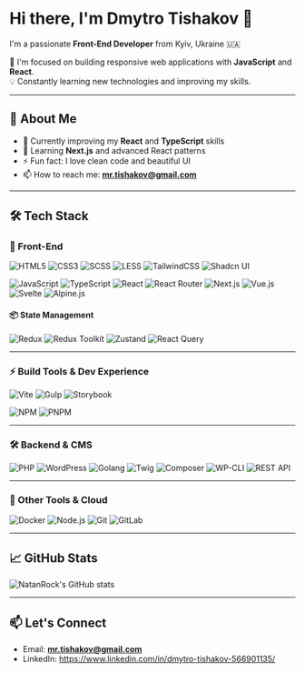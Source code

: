 # Hi there, I'm Dmytro Tishakov 👋

I'm a passionate **Front-End Developer** from Kyiv, Ukraine 🇺🇦

🚀 I'm focused on building responsive web applications with **JavaScript** and **React**.  
💡 Constantly learning new technologies and improving my skills.

---

## 🚀 About Me

- 🔭 Currently improving my **React** and **TypeScript** skills
- 🌱 Learning **Next.js** and advanced React patterns
- ⚡ Fun fact: I love clean code and beautiful UI
- 📫 How to reach me: **mr.tishakov@gmail.com**

---

## 🛠️ Tech Stack

### 📌 Front-End

![HTML5](https://img.shields.io/badge/HTML5-000?style=for-the-badge&logo=html5)
![CSS3](https://img.shields.io/badge/CSS3-000?style=for-the-badge&logo=css3)
![SCSS](https://img.shields.io/badge/SCSS-000?style=for-the-badge&logo=sass)
![LESS](https://img.shields.io/badge/LESS-000?style=for-the-badge&logo=less)
![TailwindCSS](https://img.shields.io/badge/TailwindCSS-000?style=for-the-badge&logo=tailwindcss)
![Shadcn UI](https://img.shields.io/badge/Shadcn%20UI-000?style=for-the-badge&logo=data:image/svg+xml;base64,PHN2ZyB3aWR0aD0iMzAwIiBoZWlnaHQ9IjMwMCIgdmlld0JveD0iMCAwIDMwMCAzMDAiIHhtbG5zPSJodHRwOi8vd3d3LnczLm9yZy8yMDAwL3N2ZyI+PHJlY3Qgd2lkdGg9IjMwMCIgaGVpZ2h0PSIzMDAiIGZpbGw9IiMwMDAiLz48L3N2Zz4=)

![JavaScript](https://img.shields.io/badge/JavaScript-000?style=for-the-badge&logo=javascript)
![TypeScript](https://img.shields.io/badge/TypeScript-000?style=for-the-badge&logo=typescript)
![React](https://img.shields.io/badge/React-000?style=for-the-badge&logo=react)
![React Router](https://img.shields.io/badge/React%20Router-000?style=for-the-badge&logo=reactrouter)
![Next.js](https://img.shields.io/badge/Next.js-000?style=for-the-badge&logo=next.js)
![Vue.js](https://img.shields.io/badge/Vue.js-000?style=for-the-badge&logo=vue.js)
![Svelte](https://img.shields.io/badge/Svelte-000?style=for-the-badge&logo=svelte)
![Alpine.js](https://img.shields.io/badge/Alpine.js-000?style=for-the-badge&logo=alpine.js)

#### 📦 State Management

![Redux](https://img.shields.io/badge/Redux-000?style=for-the-badge&logo=redux)
![Redux Toolkit](https://img.shields.io/badge/Redux%20Toolkit-000?style=for-the-badge&logo=redux)
![Zustand](https://img.shields.io/badge/Zustand-000?style=for-the-badge&logo=zotero)
![React Query](https://img.shields.io/badge/React%20Query-000?style=for-the-badge&logo=reactquery)

---

### ⚡ Build Tools & Dev Experience

![Vite](https://img.shields.io/badge/Vite-000?style=for-the-badge&logo=vite)
![Gulp](https://img.shields.io/badge/Gulp-000?style=for-the-badge&logo=gulp)
![Storybook](https://img.shields.io/badge/Storybook-000?style=for-the-badge&logo=storybook)

![NPM](https://img.shields.io/badge/NPM-000?style=for-the-badge&logo=npm)
![PNPM](https://img.shields.io/badge/PNPM-000?style=for-the-badge&logo=pnpm)

---

### 🛠 Backend & CMS

![PHP](https://img.shields.io/badge/PHP-000?style=for-the-badge&logo=php)
![WordPress](https://img.shields.io/badge/WordPress-000?style=for-the-badge&logo=wordpress)
![Golang](https://img.shields.io/badge/Golang-000?style=for-the-badge&logo=go)
![Twig](https://img.shields.io/badge/Twig-000?style=for-the-badge&logo=twig)
![Composer](https://img.shields.io/badge/Composer-000?style=for-the-badge&logo=composer)
![WP-CLI](https://img.shields.io/badge/WP--CLI-000?style=for-the-badge&logo=wordpress)
![REST API](https://img.shields.io/badge/REST%20API-000?style=for-the-badge&logo=json)

---

### 🚀 Other Tools & Cloud

![Docker](https://img.shields.io/badge/Docker-000?style=for-the-badge&logo=docker)
![Node.js](https://img.shields.io/badge/Node.js-000?style=for-the-badge&logo=node.js)
![Git](https://img.shields.io/badge/Git-000?style=for-the-badge&logo=git)
![GitLab](https://img.shields.io/badge/GitLab-000?style=for-the-badge&logo=gitlab)

---

## 📈 GitHub Stats

![NatanRock's GitHub stats](https://github-readme-stats.vercel.app/api?username=NatanRock&show_icons=true&theme=default)

---

## 📫 Let's Connect

- Email: **mr.tishakov@gmail.com**
- LinkedIn: https://www.linkedin.com/in/dmytro-tishakov-566901135/
